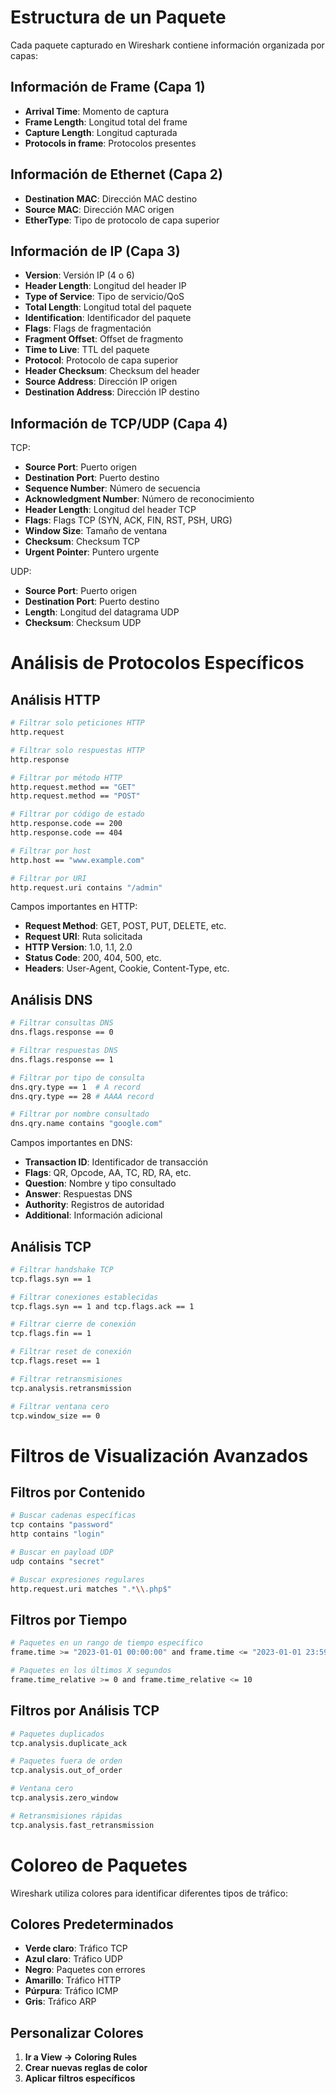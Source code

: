# Estructura de un Paquete

Cada paquete capturado en Wireshark contiene información organizada por capas:

## Información de Frame (Capa 1)

- **Arrival Time**: Momento de captura
- **Frame Length**: Longitud total del frame
- **Capture Length**: Longitud capturada
- **Protocols in frame**: Protocolos presentes

## Información de Ethernet (Capa 2)

- **Destination MAC**: Dirección MAC destino
- **Source MAC**: Dirección MAC origen
- **EtherType**: Tipo de protocolo de capa superior

## Información de IP (Capa 3)

- **Version**: Versión IP (4 o 6)
- **Header Length**: Longitud del header IP
- **Type of Service**: Tipo de servicio/QoS
- **Total Length**: Longitud total del paquete
- **Identification**: Identificador del paquete
- **Flags**: Flags de fragmentación
- **Fragment Offset**: Offset de fragmento
- **Time to Live**: TTL del paquete
- **Protocol**: Protocolo de capa superior
- **Header Checksum**: Checksum del header
- **Source Address**: Dirección IP origen
- **Destination Address**: Dirección IP destino

## Información de TCP/UDP (Capa 4)

TCP:

- **Source Port**: Puerto origen
- **Destination Port**: Puerto destino
- **Sequence Number**: Número de secuencia
- **Acknowledgment Number**: Número de reconocimiento
- **Header Length**: Longitud del header TCP
- **Flags**: Flags TCP (SYN, ACK, FIN, RST, PSH, URG)
- **Window Size**: Tamaño de ventana
- **Checksum**: Checksum TCP
- **Urgent Pointer**: Puntero urgente

UDP:

- **Source Port**: Puerto origen
- **Destination Port**: Puerto destino
- **Length**: Longitud del datagrama UDP
- **Checksum**: Checksum UDP

# Análisis de Protocolos Específicos

## Análisis HTTP

```bash
# Filtrar solo peticiones HTTP
http.request

# Filtrar solo respuestas HTTP
http.response

# Filtrar por método HTTP
http.request.method == "GET"
http.request.method == "POST"

# Filtrar por código de estado
http.response.code == 200
http.response.code == 404

# Filtrar por host
http.host == "www.example.com"

# Filtrar por URI
http.request.uri contains "/admin"
```

Campos importantes en HTTP:

- **Request Method**: GET, POST, PUT, DELETE, etc.
- **Request URI**: Ruta solicitada
- **HTTP Version**: 1.0, 1.1, 2.0
- **Status Code**: 200, 404, 500, etc.
- **Headers**: User-Agent, Cookie, Content-Type, etc.

## Análisis DNS

```bash
# Filtrar consultas DNS
dns.flags.response == 0

# Filtrar respuestas DNS
dns.flags.response == 1

# Filtrar por tipo de consulta
dns.qry.type == 1  # A record
dns.qry.type == 28 # AAAA record

# Filtrar por nombre consultado
dns.qry.name contains "google.com"
```

Campos importantes en DNS:

- **Transaction ID**: Identificador de transacción
- **Flags**: QR, Opcode, AA, TC, RD, RA, etc.
- **Question**: Nombre y tipo consultado
- **Answer**: Respuestas DNS
- **Authority**: Registros de autoridad
- **Additional**: Información adicional

## Análisis TCP

```bash
# Filtrar handshake TCP
tcp.flags.syn == 1

# Filtrar conexiones establecidas
tcp.flags.syn == 1 and tcp.flags.ack == 1

# Filtrar cierre de conexión
tcp.flags.fin == 1

# Filtrar reset de conexión
tcp.flags.reset == 1

# Filtrar retransmisiones
tcp.analysis.retransmission

# Filtrar ventana cero
tcp.window_size == 0
```

# Filtros de Visualización Avanzados

## Filtros por Contenido

```bash
# Buscar cadenas específicas
tcp contains "password"
http contains "login"

# Buscar en payload UDP
udp contains "secret"

# Buscar expresiones regulares
http.request.uri matches ".*\\.php$"
```

## Filtros por Tiempo

```bash
# Paquetes en un rango de tiempo específico
frame.time >= "2023-01-01 00:00:00" and frame.time <= "2023-01-01 23:59:59"

# Paquetes en los últimos X segundos
frame.time_relative >= 0 and frame.time_relative <= 10
```

## Filtros por Análisis TCP

```bash
# Paquetes duplicados
tcp.analysis.duplicate_ack

# Paquetes fuera de orden
tcp.analysis.out_of_order

# Ventana cero
tcp.analysis.zero_window

# Retransmisiones rápidas
tcp.analysis.fast_retransmission
```

# Coloreo de Paquetes

Wireshark utiliza colores para identificar diferentes tipos de tráfico:

## Colores Predeterminados

- **Verde claro**: Tráfico TCP
- **Azul claro**: Tráfico UDP
- **Negro**: Paquetes con errores
- **Amarillo**: Tráfico HTTP
- **Púrpura**: Tráfico ICMP
- **Gris**: Tráfico ARP

## Personalizar Colores

1. **Ir a View → Coloring Rules**
2. **Crear nuevas reglas de color**
3. **Aplicar filtros específicos**